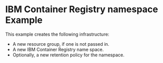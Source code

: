 # IBM Container Registry namespace Example

This example creates the following infrastructure:
- A new resource group, if one is not passed in.
- A new IBM Container Registry name space.
- Optionally, a new retention policy for the namespace.
